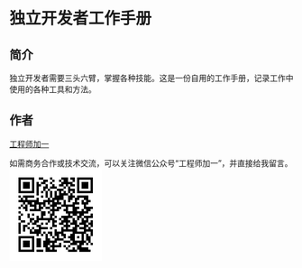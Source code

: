 # 独立开发者工作手册

## 简介

独立开发者需要三头六臂，掌握各种技能。这是一份自用的工作手册，记录工作中使用的各种工具和方法。

## 作者

[工程师加一](https://blog.oonne.com)

如需商务合作或技术交流，可以关注微信公众号“工程师加一”，并直接给我留言。
![微信二维码](img/wx.png)

